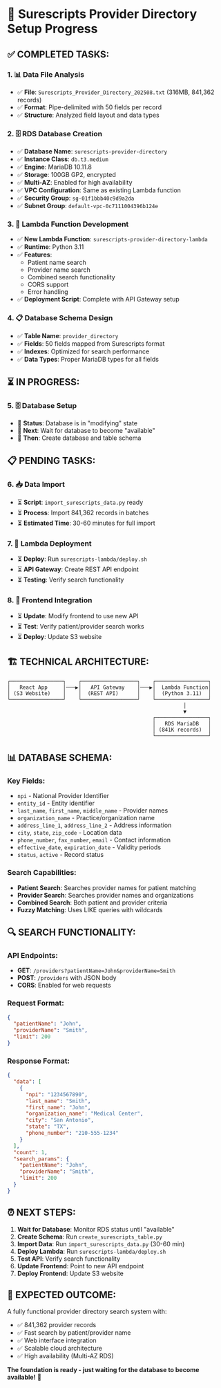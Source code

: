 # 🚀 Surescripts Provider Directory Setup Progress

## ✅ **COMPLETED TASKS:**

### 1. **📊 Data File Analysis**
- ✅ **File**: `Surescripts_Provider_Directory_202508.txt` (316MB, 841,362 records)
- ✅ **Format**: Pipe-delimited with 50 fields per record
- ✅ **Structure**: Analyzed field layout and data types

### 2. **🗄️ RDS Database Creation**
- ✅ **Database Name**: `surescripts-provider-directory`
- ✅ **Instance Class**: `db.t3.medium`
- ✅ **Engine**: MariaDB 10.11.8
- ✅ **Storage**: 100GB GP2, encrypted
- ✅ **Multi-AZ**: Enabled for high availability
- ✅ **VPC Configuration**: Same as existing Lambda function
- ✅ **Security Group**: `sg-01f1bbb40c9d9a2da`
- ✅ **Subnet Group**: `default-vpc-0c7111004396b124e`

### 3. **🔧 Lambda Function Development**
- ✅ **New Lambda Function**: `surescripts-provider-directory-lambda`
- ✅ **Runtime**: Python 3.11
- ✅ **Features**: 
  - Patient name search
  - Provider name search
  - Combined search functionality
  - CORS support
  - Error handling
- ✅ **Deployment Script**: Complete with API Gateway setup

### 4. **📋 Database Schema Design**
- ✅ **Table Name**: `provider_directory`
- ✅ **Fields**: 50 fields mapped from Surescripts format
- ✅ **Indexes**: Optimized for search performance
- ✅ **Data Types**: Proper MariaDB types for all fields

## ⏳ **IN PROGRESS:**

### 5. **🗄️ Database Setup**
- 🔄 **Status**: Database is in "modifying" state
- 🔄 **Next**: Wait for database to become "available"
- 🔄 **Then**: Create database and table schema

## 📋 **PENDING TASKS:**

### 6. **📥 Data Import**
- ⏳ **Script**: `import_surescripts_data.py` ready
- ⏳ **Process**: Import 841,362 records in batches
- ⏳ **Estimated Time**: 30-60 minutes for full import

### 7. **🚀 Lambda Deployment**
- ⏳ **Deploy**: Run `surescripts-lambda/deploy.sh`
- ⏳ **API Gateway**: Create REST API endpoint
- ⏳ **Testing**: Verify search functionality

### 8. **🔗 Frontend Integration**
- ⏳ **Update**: Modify frontend to use new API
- ⏳ **Test**: Verify patient/provider search works
- ⏳ **Deploy**: Update S3 website

## 🏗️ **TECHNICAL ARCHITECTURE:**

```
┌─────────────────┐    ┌──────────────────┐    ┌─────────────────┐
│   React App     │───▶│   API Gateway    │───▶│  Lambda Function│
│ (S3 Website)    │    │  (REST API)      │    │  (Python 3.11)  │
└─────────────────┘    └──────────────────┘    └─────────────────┘
                                                         │
                                                         ▼
                                               ┌─────────────────┐
                                               │   RDS MariaDB   │
                                               │ (841K records)  │
                                               └─────────────────┘
```

## 📊 **DATABASE SCHEMA:**

### **Key Fields:**
- `npi` - National Provider Identifier
- `entity_id` - Entity identifier
- `last_name`, `first_name`, `middle_name` - Provider names
- `organization_name` - Practice/organization name
- `address_line_1`, `address_line_2` - Address information
- `city`, `state`, `zip_code` - Location data
- `phone_number`, `fax_number`, `email` - Contact information
- `effective_date`, `expiration_date` - Validity periods
- `status`, `active` - Record status

### **Search Capabilities:**
- **Patient Search**: Searches provider names for patient matching
- **Provider Search**: Searches provider names and organizations
- **Combined Search**: Both patient and provider criteria
- **Fuzzy Matching**: Uses LIKE queries with wildcards

## 🔍 **SEARCH FUNCTIONALITY:**

### **API Endpoints:**
- **GET**: `/providers?patientName=John&providerName=Smith`
- **POST**: `/providers` with JSON body
- **CORS**: Enabled for web requests

### **Request Format:**
```json
{
  "patientName": "John",
  "providerName": "Smith",
  "limit": 200
}
```

### **Response Format:**
```json
{
  "data": [
    {
      "npi": "1234567890",
      "last_name": "Smith",
      "first_name": "John",
      "organization_name": "Medical Center",
      "city": "San Antonio",
      "state": "TX",
      "phone_number": "210-555-1234"
    }
  ],
  "count": 1,
  "search_params": {
    "patientName": "John",
    "providerName": "Smith",
    "limit": 200
  }
}
```

## ⏰ **NEXT STEPS:**

1. **Wait for Database**: Monitor RDS status until "available"
2. **Create Schema**: Run `create_surescripts_table.py`
3. **Import Data**: Run `import_surescripts_data.py` (30-60 min)
4. **Deploy Lambda**: Run `surescripts-lambda/deploy.sh`
5. **Test API**: Verify search functionality
6. **Update Frontend**: Point to new API endpoint
7. **Deploy Frontend**: Update S3 website

## 🎯 **EXPECTED OUTCOME:**

A fully functional provider directory search system with:
- ✅ 841,362 provider records
- ✅ Fast search by patient/provider name
- ✅ Web interface integration
- ✅ Scalable cloud architecture
- ✅ High availability (Multi-AZ RDS)

**The foundation is ready - just waiting for the database to become available!** 🚀

